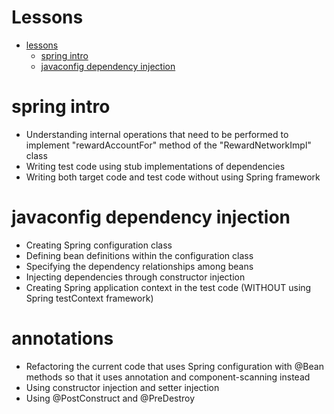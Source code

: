 # Lessons

- [lessons](#lessons)
  - [spring intro](#spring-intro)
  - [javaconfig dependency injection](#javaconfig-dependency-injection)

# spring intro
- Understanding internal operations that need to be performed to implement "rewardAccountFor" method of the "RewardNetworkImpl" class
- Writing test code using stub implementations of dependencies
- Writing both target code and test code without using Spring framework

# javaconfig dependency injection
- Creating Spring configuration class
- Defining bean definitions within the configuration class
- Specifying the dependency relationships among beans
- Injecting dependencies through constructor injection
- Creating Spring application context in the test code (WITHOUT using Spring testContext framework)

# annotations
- Refactoring the current code that uses Spring configuration with @Bean methods so that it uses annotation and component-scanning instead
- Using constructor injection and setter injection
- Using @PostConstruct and @PreDestroy
